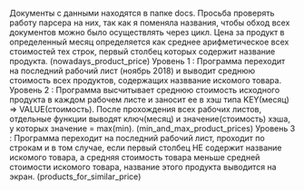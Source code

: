 Документы с данными находятся в папке docs. Просьба проверять работу парсера на них, так как я поменяла названия, чтобы обход всех документов можно было осуществлять через цикл.
Цена за продукт в определенный месяц определяется как среднее арифметическое всех стоимостей тех строк, первый столбец которых содержит название продукта. (nowadays_product_price)
Уровень 1 : Программа переходит на последний рабочий лист (ноябрь 2018) и выводит среднюю стоимость всех продуктов, содержащих назввание искомого товара.
Уровень 2 : Программа высчитывает среднюю стоимость исходного продукта в каждом рабочем листе и заносит ее в хэш типа KEY(месяц) => VALUE(стоимость). После прохождения всех рабочих листов, отдельные функции выводят ключ(месяц) и значение(стоимость) хэша, у которых значение = max(min). (min_and_max_product_prices)
Уровень 3 : Программа переходит на последний рабочий лист, проходит по строкам и в том случае, если первый столбец НЕ содержит название искомого товара, а средняя стоимость товара меньше средней стоимости искомого товара, название этого продукта выводится на экран. (products_for_similar_price)
